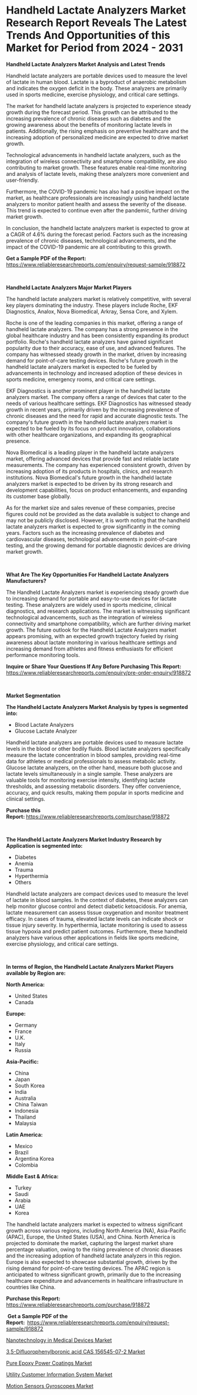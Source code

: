 <p><h1>Handheld Lactate Analyzers Market Research Report Reveals The Latest Trends And Opportunities of this Market for Period from 2024 - 2031</h1></p><p><strong>Handheld Lactate Analyzers Market Analysis and Latest Trends</strong></p>
<p><p>Handheld lactate analyzers are portable devices used to measure the level of lactate in human blood. Lactate is a byproduct of anaerobic metabolism and indicates the oxygen deficit in the body. These analyzers are primarily used in sports medicine, exercise physiology, and critical care settings.</p><p>The market for handheld lactate analyzers is projected to experience steady growth during the forecast period. This growth can be attributed to the increasing prevalence of chronic diseases such as diabetes and the growing awareness about the benefits of monitoring lactate levels in patients. Additionally, the rising emphasis on preventive healthcare and the increasing adoption of personalized medicine are expected to drive market growth.</p><p>Technological advancements in handheld lactate analyzers, such as the integration of wireless connectivity and smartphone compatibility, are also contributing to market growth. These features enable real-time monitoring and analysis of lactate levels, making these analyzers more convenient and user-friendly.</p><p>Furthermore, the COVID-19 pandemic has also had a positive impact on the market, as healthcare professionals are increasingly using handheld lactate analyzers to monitor patient health and assess the severity of the disease. This trend is expected to continue even after the pandemic, further driving market growth.</p><p>In conclusion, the handheld lactate analyzers market is expected to grow at a CAGR of 4.6% during the forecast period. Factors such as the increasing prevalence of chronic diseases, technological advancements, and the impact of the COVID-19 pandemic are all contributing to this growth.</p></p>
<p><strong>Get a Sample PDF of the Report:&nbsp;</strong> <a href="https://www.reliableresearchreports.com/enquiry/request-sample/918872">https://www.reliableresearchreports.com/enquiry/request-sample/918872</a></p>
<p>&nbsp;</p>
<p><strong>Handheld Lactate Analyzers Major Market Players</strong></p>
<p><p>The handheld lactate analyzers market is relatively competitive, with several key players dominating the industry. These players include Roche, EKF Diagnostics, Analox, Nova Biomedical, Arkray, Sensa Core, and Xylem.</p><p>Roche is one of the leading companies in this market, offering a range of handheld lactate analyzers. The company has a strong presence in the global healthcare industry and has been consistently expanding its product portfolio. Roche's handheld lactate analyzers have gained significant popularity due to their accuracy, ease of use, and advanced features. The company has witnessed steady growth in the market, driven by increasing demand for point-of-care testing devices. Roche's future growth in the handheld lactate analyzers market is expected to be fueled by advancements in technology and increased adoption of these devices in sports medicine, emergency rooms, and critical care settings.</p><p>EKF Diagnostics is another prominent player in the handheld lactate analyzers market. The company offers a range of devices that cater to the needs of various healthcare settings. EKF Diagnostics has witnessed steady growth in recent years, primarily driven by the increasing prevalence of chronic diseases and the need for rapid and accurate diagnostic tests. The company's future growth in the handheld lactate analyzers market is expected to be fueled by its focus on product innovation, collaborations with other healthcare organizations, and expanding its geographical presence.</p><p>Nova Biomedical is a leading player in the handheld lactate analyzers market, offering advanced devices that provide fast and reliable lactate measurements. The company has experienced consistent growth, driven by increasing adoption of its products in hospitals, clinics, and research institutions. Nova Biomedical's future growth in the handheld lactate analyzers market is expected to be driven by its strong research and development capabilities, focus on product enhancements, and expanding its customer base globally.</p><p>As for the market size and sales revenue of these companies, precise figures could not be provided as the data available is subject to change and may not be publicly disclosed. However, it is worth noting that the handheld lactate analyzers market is expected to grow significantly in the coming years. Factors such as the increasing prevalence of diabetes and cardiovascular diseases, technological advancements in point-of-care testing, and the growing demand for portable diagnostic devices are driving market growth.</p></p>
<p>&nbsp;</p>
<p><strong>What Are The Key Opportunities For Handheld Lactate Analyzers Manufacturers?</strong></p>
<p><p>The Handheld Lactate Analyzers market is experiencing steady growth due to increasing demand for portable and easy-to-use devices for lactate testing. These analyzers are widely used in sports medicine, clinical diagnostics, and research applications. The market is witnessing significant technological advancements, such as the integration of wireless connectivity and smartphone compatibility, which are further driving market growth. The future outlook for the Handheld Lactate Analyzers market appears promising, with an expected growth trajectory fueled by rising awareness about lactate monitoring in various healthcare settings and increasing demand from athletes and fitness enthusiasts for efficient performance monitoring tools.</p></p>
<p><strong>Inquire or Share Your Questions If Any Before Purchasing This Report:</strong> <a href="https://www.reliableresearchreports.com/enquiry/pre-order-enquiry/918872">https://www.reliableresearchreports.com/enquiry/pre-order-enquiry/918872</a></p>
<p>&nbsp;</p>
<p><strong>Market Segmentation</strong></p>
<p><strong>The Handheld Lactate Analyzers Market Analysis by types is segmented into:</strong></p>
<p><ul><li>Blood Lactate Analyzers</li><li>Glucose Lactate Analyzer</li></ul></p>
<p><p>Handheld lactate analyzers are portable devices used to measure lactate levels in the blood or other bodily fluids. Blood lactate analyzers specifically measure the lactate concentration in blood samples, providing real-time data for athletes or medical professionals to assess metabolic activity. Glucose lactate analyzers, on the other hand, measure both glucose and lactate levels simultaneously in a single sample. These analyzers are valuable tools for monitoring exercise intensity, identifying lactate thresholds, and assessing metabolic disorders. They offer convenience, accuracy, and quick results, making them popular in sports medicine and clinical settings.</p></p>
<p><strong>Purchase this Report:&nbsp;</strong><a href="https://www.reliableresearchreports.com/purchase/918872">https://www.reliableresearchreports.com/purchase/918872</a></p>
<p>&nbsp;</p>
<p><strong>The Handheld Lactate Analyzers Market Industry Research by Application is segmented into:</strong></p>
<p><ul><li>Diabetes</li><li>Anemia</li><li>Trauma</li><li>Hyperthermia</li><li>Others</li></ul></p>
<p><p>Handheld lactate analyzers are compact devices used to measure the level of lactate in blood samples. In the context of diabetes, these analyzers can help monitor glucose control and detect diabetic ketoacidosis. For anemia, lactate measurement can assess tissue oxygenation and monitor treatment efficacy. In cases of trauma, elevated lactate levels can indicate shock or tissue injury severity. In hyperthermia, lactate monitoring is used to assess tissue hypoxia and predict patient outcomes. Furthermore, these handheld analyzers have various other applications in fields like sports medicine, exercise physiology, and critical care settings.</p></p>
<p>&nbsp;</p>
<p><strong>In terms of Region, the Handheld Lactate Analyzers Market Players available by Region are:</strong></p>
<p>
    <p> <strong> North America: </strong>
        <ul>
            <li>United States</li>
            <li>Canada</li>
        </ul>
        </p> 
    <p> <strong> Europe: </strong>
        <ul>
            <li>Germany</li>
            <li>France</li>
            <li>U.K.</li>
            <li>Italy</li>
            <li>Russia</li>
        </ul>
        </p> 
    <p> <strong> Asia-Pacific: </strong>
        <ul>
            <li>China</li>
            <li>Japan</li>
            <li>South Korea</li>
            <li>India</li>
            <li>Australia</li>
            <li>China Taiwan</li>
            <li>Indonesia</li>
            <li>Thailand</li>
            <li>Malaysia</li>
        </ul>
        </p> 
    <p> <strong> Latin America: </strong>
        <ul>
            <li>Mexico</li>
            <li>Brazil</li>
            <li>Argentina Korea</li>
            <li>Colombia</li>
        </ul>
        </p> 
    <p> <strong> Middle East & Africa: </strong>
        <ul>
            <li>Turkey</li>
            <li>Saudi</li>
            <li>Arabia</li>
            <li>UAE</li>
            <li>Korea</li>
        </ul>
    </p>
    </p>
<p><p>The handheld lactate analyzers market is expected to witness significant growth across various regions, including North America (NA), Asia-Pacific (APAC), Europe, the United States (USA), and China. North America is projected to dominate the market, capturing the largest market share percentage valuation, owing to the rising prevalence of chronic diseases and the increasing adoption of handheld lactate analyzers in this region. Europe is also expected to showcase substantial growth, driven by the rising demand for point-of-care testing devices. The APAC region is anticipated to witness significant growth, primarily due to the increasing healthcare expenditure and advancements in healthcare infrastructure in countries like China.</p></p>
<p><strong>Purchase this Report: </strong><a href="https://www.reliableresearchreports.com/purchase/918872">https://www.reliableresearchreports.com/purchase/918872</a></p>
<p>&nbsp;<strong>Get a Sample PDF of the Report:&nbsp;&nbsp;</strong><a href="https://www.reliableresearchreports.com/enquiry/request-sample/918872">https://www.reliableresearchreports.com/enquiry/request-sample/918872</a></p>
<p><strong></strong></p>
<p><p><a href="https://github.com/Chiragrp24/Market-Research-Report-List-2/blob/main/nanotechnology-in-medical-devices-market.md">Nanotechnology in Medical Devices Market</a></p><p><a href="https://issuu.com/reportprime-2/docs/35-difluorophenylboronic-acid-cas-156545-07-2-mark">3,5-Difluorophenylboronic acid CAS 156545-07-2 Market</a></p><p><a href="https://www.linkedin.com/pulse/pure-epoxy-power-coatings-market-provides-comprehensive-funee?trackingId=YeIHB%2BS5TI2oPPB6IslG6Q%3D%3D">Pure Epoxy Power Coatings Market</a></p><p><a href="https://issuu.com/reportprime-2/docs/utility-customer-information-system-market-size-20">Utility Customer Information System Market</a></p><p><a href="https://www.linkedin.com/pulse/motion-sensors-gyroscopes-market-research-report-reveals-hflee?trackingId=w5jI6RHeRzKEuaVrYvPbJA%3D%3D">Motion Sensors Gyroscopes Market</a></p></p>